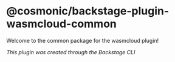 # @cosmonic/backstage-plugin-wasmcloud-common

Welcome to the common package for the wasmcloud plugin!

_This plugin was created through the Backstage CLI_

